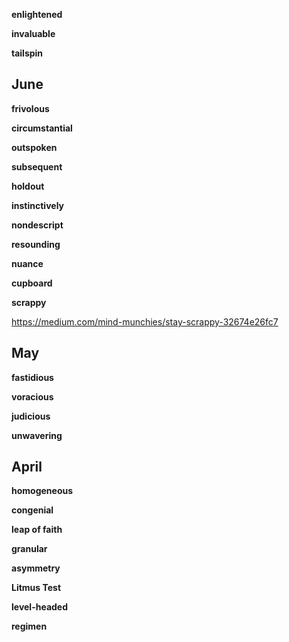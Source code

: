 
**enlightened**

**invaluable**

**tailspin**

## June 

**frivolous**

**circumstantial**

**outspoken**

**subsequent**

**holdout**

**instinctively**

**nondescript**

**resounding**

**nuance**

**cupboard** 

**scrappy**

https://medium.com/mind-munchies/stay-scrappy-32674e26fc7

## May 

**fastidious**

**voracious**

**judicious**

**unwavering**

## April 

**homogeneous**

**congenial**

**leap of faith**

**granular**

**asymmetry**

**Litmus Test**

**level-headed**

**regimen**


